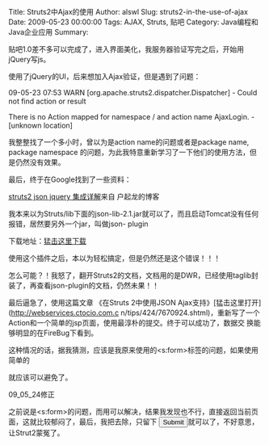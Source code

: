 Title: Struts2中Ajax的使用
Author: alswl
Slug: struts2-in-the-use-of-ajax
Date: 2009-05-23 00:00:00
Tags: AJAX, Struts, 贴吧
Category: Java编程和Java企业应用
Summary: 

贴吧1.0差不多可以完成了，进入界面美化，我服务器验证写完之后，开始用jQuery写js。

使用了jQuery的UI，后来想加入Ajax验证，但是遇到了问题：

09-05-23 07:53 WARN [org.apache.struts2.dispatcher.Dispatcher] - Could not
find action or result

There is no Action mapped for namespace / and action name AjaxLogin. -
[unknown location]

我整整找了一个多小时，曾以为是action name的问题或者是package name, package namespace
的问题，为此我特意重新学习了一下他们的使用方法，但是仍然没有效果。

最后，终于在Google找到了一些资料：

[struts2 json jquery 集成详解](http://huqilong.blog.51cto.com/53638/136802)来自
户起龙的博客

我本来以为Struts/lib下面的json-lib-2.1.jar就可以了，而且启动Tomcat没有任何报错，居然要另外一个jar，叫做json-
plugin

下载地址：[猛击这里下载](http://code.google.com/p/jsonplugin/downloads/list)

使用这个插件之后，本以为轻松搞定，但是仍然还是这个错误！！！

怎么可能？！我怒了，翻开Struts2的文档，文档用的是DWR，已经使用taglib封装了，再查看json-plugin的文档，仍然未果！！

最后逼急了，使用这篇文章 《在Struts 2中使用JSON Ajax支持》[猛击这里打开](http://webservices.ctocio.com.c
n/tips/424/7670924.shtml)，重新写了一个Action和一个简单的jsp页面，使用最淳朴的<submit>提交。终于可以成功了，数据交
换能够明显的在FireBug下看到。

这种情况的话，据我猜测，应该是我原来使用的<s:form>标签的问题，如果使用简单的<form>就应该可以避免了。

09_05_24修正

之前说是<s:form>的问题，而用<form>可以解决，结果我发现<form>也不行，直接返回当前页面，这就比较郁闷了，最后，我把<form>去除，只留下
<input type="submit">就可以了，不好意思，让Strut2蒙冤了。

